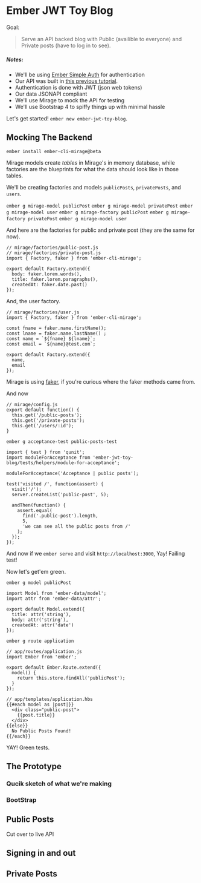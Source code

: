 # Ember JWT Toy Blog

Goal:

> Serve an API backed blog with Public (availible to everyone) and Private posts (have to log in to see).

##### Notes:

* We'll be using [Ember Simple Auth](https://github.com/simplabs/ember-simple-auth) for authentication
* Our API was built in [this previous tutorial](http://ryanlabouve.com/jwt-rails-api-challenge/).
* Authentication is done with JWT (json web tokens)
* Our data JSONAPI compliant
* We'll use Mirage to mock the API for testing
* We'll use Bootstrap 4 to spiffy things up with minimal hassle

Let's get started! `ember new ember-jwt-toy-blog`.

## Mocking The Backend

```
ember install ember-cli-mirage@beta
```

Mirage models create _tables_ in Mirage's in memory database, while factories are the blueprints for what the data should look like in those tables.

We'll be creating factories and models `publicPosts`, `privatePosts`, and `users`.

`ember g mirage-model publicPost`
`ember g mirage-model privatePost`
`ember g mirage-model user`
`ember g mirage-factory publicPost`
`ember g mirage-factory privatePost`
`ember g mirage-model user`

And here are the factories for public and private post (they are the same for now). 

```
// mirage/factories/public-post.js
// mirage/factories/private-post.js
import { Factory, faker } from 'ember-cli-mirage';

export default Factory.extend({
  body: faker.lorem.words(),
  title: faker.lorem.paragraphs(),
  createdAt: faker.date.past()
});
```

And, the user factory.

```
// mirage/factories/user.js
import { Factory, faker } from 'ember-cli-mirage';

const fname = faker.name.firstName();
const lname = faker.name.lastName() ;
const name = `${fname} ${lname}`;
const email = `${name}@test.com`;

export default Factory.extend({
  name,
  email
});
```

Mirage is using [faker](https://github.com/FotoVerite/Faker.js), if you're curious where the faker methods came from. 

And now 

```
// mirage/config.js
export default function() {
  this.get('/public-posts');
  this.get('/private-posts');
  this.get('/users/:id');
}
```


```
ember g acceptance-test public-posts-test
```

```
import { test } from 'qunit';
import moduleForAcceptance from 'ember-jwt-toy-blog/tests/helpers/module-for-acceptance';

moduleForAcceptance('Acceptance | public posts');

test('visited /', function(assert) {
  visit('/');
  server.createList('public-post', 5);

  andThen(function() {
    assert.equal(
      find('.public-post').length,
      5,
      'we can see all the public posts from /'
    );
  });
});
```

And now if we `ember serve` and visit `http://localhost:3000`, Yay! Failing test!

Now let's get'em green.

`ember g model publicPost`

```
import Model from 'ember-data/model';
import attr from 'ember-data/attr';

export default Model.extend({
  title: attr('string'),
  body: attr('string'),
  createdAt: attr('date')
});
```

`ember g route application`

```
// app/routes/application.js
import Ember from 'ember';

export default Ember.Route.extend({
  model() {
    return this.store.findAll('publicPost');
  }
});
```

```
// app/templates/application.hbs
{{#each model as |post|}}
  <div class="public-post">
    {{post.title}}
  </div>
{{else}}
  No Public Posts Found!
{{/each}}
```

YAY! Green tests.


## The Prototype
### Qucik sketch of what we're making

### BootStrap

## Public Posts

Cut over to live API

## Signing in and out

## Private Posts

